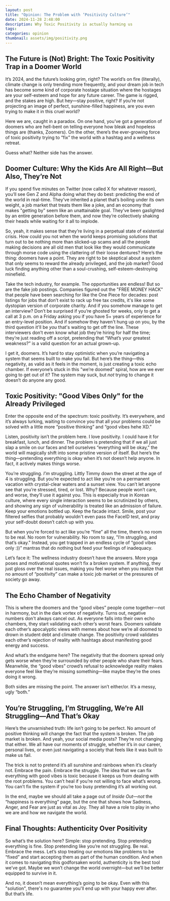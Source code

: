 ```yaml
---
layout: post
title: "Opinion: The Problem with ‘Positivity Culture’"
date: 2024-11-28 2:48:00
description: Why Toxic Positivity is actually harming us
tags:
categories: opinion
thumbnail: assets/img/positivity.png
---
```


## The Future is (Not) Bright: The Toxic Positivity Trap in a Doomer World

It’s 2024, and the future’s looking grim, right? The world’s on fire (literally), climate change is only trending more frequently, and your dream job in tech has become some kind of corporate hostage situation where the hostages are your self-esteem and hope for any future career. The game is rigged, and the stakes are high. But hey—stay positive, right? If you’re not projecting an image of perfect, sunshine-filled happiness, are you even trying to make it in this cruel world?

Here we are, caught in a paradox. On one hand, you’ve got a generation of doomers who are hell-bent on telling everyone how bleak and hopeless things are (thanks, Zoomers). On the other, there’s the ever-growing force of toxic positivity trying to “fix” the world with a hashtag and a wellness retreat.

Guess what? Neither side has the answer.



## Doomer Culture: Why the Kids Are All Right—But Also, They’re Not

If you spend five minutes on Twitter (now called X for whatever reason), you’ll see Gen Z and Alpha doing what they do best: predicting the end of the world in real-time. They’ve inherited a planet that’s boiling under its own weight, a job market that treats them like a joke, and an economy that makes "getting by" seem like an unattainable goal. They’ve been gaslighted by an entire generation before them, and now they’re collectively shaking their heads while waiting for it all to implode.

So, yeah, it makes sense that they’re living in a perpetual state of existential crisis. How could you not when the world keeps promising *solutions* that turn out to be nothing more than slicked-up scams and all the people making decisions are all old men that look like they would communicate through morse code using the clattering of their loose dentures? Here’s the thing: doomers have a point. They are right to be skeptical about a system that only seems to reward the already privileged, and the job market? Good luck finding anything other than a soul-crushing, self-esteem-destroying minefield.

Take the tech industry, for example. The opportunities are endless! But so are the fake job postings. Companies figured out the "FREE MONEY HACK" that people have been searching for like the One Piece for decades: post listings for jobs that don’t exist to rack up free tax credits, it's like some dystopian version of corporate charity. And if you somehow manage to get an interview? Don’t be surprised if you’re ghosted for weeks, only to get a call at 3 p.m. on a Friday asking you if you have 5+ years of experience for an entry-level position. And if somehow they haven't hung up on you, by the third question it'll be *you* that's waiting to get off the line. These interviewers don’t even know what job they’re hiring for half the time; they’re just reading off a script, pretending that “What’s your greatest weakness?” is a valid question for an actual grown-up.

I get it, doomers. It’s hard to stay optimistic when you’re navigating a system that seems built to make you fail. But here’s the thing—this negativity, as valid as it feels in the moment, is just creating a toxic echo chamber. If everyone’s stuck in this "we’re doomed" spiral, how are we ever going to get out of it? The system may suck, but *not* trying to change it doesn’t do anyone any good.



## Toxic Positivity: "Good Vibes Only" for the Already Privileged

Enter the opposite end of the spectrum: toxic positivity. It’s everywhere, and it’s always lurking, waiting to convince you that all your problems could be solved with a little more “positive thinking” and “good vibes hehe XD.” 

Listen, positivity isn’t the problem here. I love positivity. I could have it for breakfast, lunch, and dinner. The problem is pretending that if we all just slap a smile on our faces and tell ourselves “everything will be okay,” the world will magically shift into some pristine version of itself. But here’s the thing—pretending everything is okay when it’s not doesn’t help anyone. In fact, it actively makes things worse. 

You’re struggling. *I’m* struggling. Littly Timmy down the street at the age of 4 is struggling. But you’re expected to act like you’re on a permanent vacation with crystal-clear waters and a sunset view. You can’t let anyone see that you’re stressed, tired, or lost. Why? Because people won’t care, and worse, they’ll use it against you. This is especially true in Korean culture, where every single interaction seems to be scrutinized by others, and showing any sign of vulnerability is treated like an admission of failure. Keep your emotions bottled up. Keep the facade intact. Smile, post your filtered selfies that probably wouldn't even pass the FaceID test, and pray your self-doubt doesn’t catch up with you.

But when you’re forced to act like you’re “fine” all the time, there’s no room to be real. No room for vulnerability. No room to say, "I’m struggling, and that’s okay." Instead, you get trapped in an endless cycle of “good vibes only :))” mantras that do nothing but feed your feelings of inadequacy.

Let’s face it: The wellness industry doesn’t have the answers. More yoga poses and motivational quotes won’t fix a broken system. If anything, they just gloss over the real issues, making you feel worse when you realize that no amount of “positivity” can make a toxic job market or the pressures of society go away.



## The Echo Chamber of Negativity

This is where the doomers and the “good vibes” people come together—not in harmony, but in the dark vortex of negativity. Turns out, negative numbers don't always cancel out. As everyone falls into their own echo chambers, they start validating each other’s worst fears. Doomers validate each other’s apocalyptic views with memes about how we’re all doomed to drown in student debt and climate change. The positivity crowd validates each other’s rejection of reality with hashtags about manifesting good energy and success.

And what’s the endgame here? The negativity that the doomers spread only gets worse when they’re surrounded by other people who share their fears. Meanwhile, the “good vibes” crowd’s refusal to acknowledge reality makes everyone feel like they’re missing something—like maybe they’re the ones doing it wrong.

Both sides are missing the point. The answer isn’t either/or. It’s a messy, ugly “both.”



## You’re Struggling, I’m Struggling, We’re All Struggling—And That’s Okay

Here’s the unvarnished truth: life isn’t going to be perfect. No amount of positive thinking will change the fact that the system is broken. The job market is broken. And yeah, your social media posts? They’re not changing that either. We all have our moments of struggle, whether it’s in our career, personal lives, or even just navigating a society that feels like it was built to make us fail. 

The trick is not to pretend it’s all sunshine and rainbows when it’s clearly not. Embrace the pain. Embrace the struggle. The idea that we can fix everything with good vibes is toxic because it keeps us from dealing with the root problems. You can’t heal if you’re not willing to face what’s wrong. You can’t fix the system if you’re too busy pretending it’s all working out.

In the end, maybe we should all take a page out of *Inside Out*—*not* the “happiness is everything” page, but the one that shows how Sadness, Anger, and Fear are just as vital as Joy. They all have a role to play in who we are and how we navigate the world.



## Final Thoughts: Authenticity Over Positivity

So what’s the solution here? Simple: stop pretending. Stop pretending everything is fine. Stop pretending like you’re not struggling. Be real. Embrace the mess. Let’s stop treating our emotions like problems to be “fixed” and start accepting them as part of the human condition. And when it comes to navigating this godforsaken world, authenticity is the best tool we’ve got. Maybe we won’t change the world overnight—but we’ll be better equipped to survive in it.

And no, it doesn’t mean everything’s going to be okay. Even with this "solution", there's no guarantee you'll end up with your happy ever after. But that’s life.